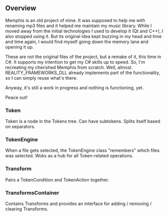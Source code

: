 ## Overview
Memphis is an old project of mine. It was supposed to help me with renaming mp3 files and it helped me maintain my music library. 
While I moved away from the initial technologies I used to develop it (Qt and C++), I also stopped using it.
But its original idea kept buzzing in my head and time and time again, I would find myself going down the memory lane and opening it up.

These are not the original files of the project, but a remake of it, this time in C#. It supports my intention to get my C# skills up to speed.
So, I'm recreating my cherished Memphis from scratch. 
Well, almost. REALITY_FRAMEWORKS_DLL already implements part of the functionality, so I can simply reuse what's there.

Anyway, it's still a work in progress and nothing is functioning, yet. 

Peace out!

### Token
Token is a node in the Tokens tree. Can have subtokens. Splits itself based on separators.

### TokenEngine
When a file gets selected, the TokenEngine class "remembers" which files was selected. Woks as a hub for all Token-related operations.

### Transform
Pairs a TokenCondition and TokenAction together.

### TransformsContainer
Contains Transforms and provides an interface for adding / removing / clearing Transforms.
